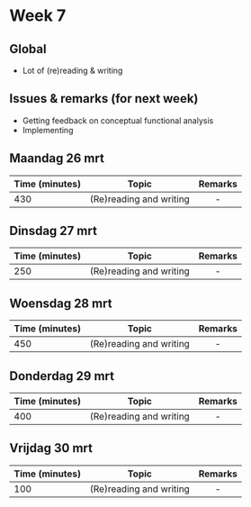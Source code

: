 # Week 7

## Global

- Lot of (re)reading & writing


## Issues & remarks (for next week)

- Getting feedback on conceptual functional analysis
- Implementing 


## Maandag 26 mrt

| Time (minutes) | Topic                                     | Remarks |
|-----|------------------------------------------------------|:-------:|
| 430 | (Re)reading and writing                              |    -    |


## Dinsdag 27 mrt

| Time (minutes) | Topic                                     | Remarks |
|-----|------------------------------------------------------|:-------:|
| 250 | (Re)reading and writing                              |    -    |

## Woensdag 28 mrt

| Time (minutes) | Topic                                     | Remarks |
|-----|------------------------------------------------------|:-------:|
| 450 | (Re)reading and writing                              |    -    |

## Donderdag 29 mrt

| Time (minutes) | Topic                                     | Remarks |
|-----|------------------------------------------------------|:-------:|
| 400 | (Re)reading and writing                              |    -    |

## Vrijdag 30 mrt

| Time (minutes) | Topic                                     | Remarks |
|-----|------------------------------------------------------|:-------:|
| 100 | (Re)reading and writing                              |    -    |

